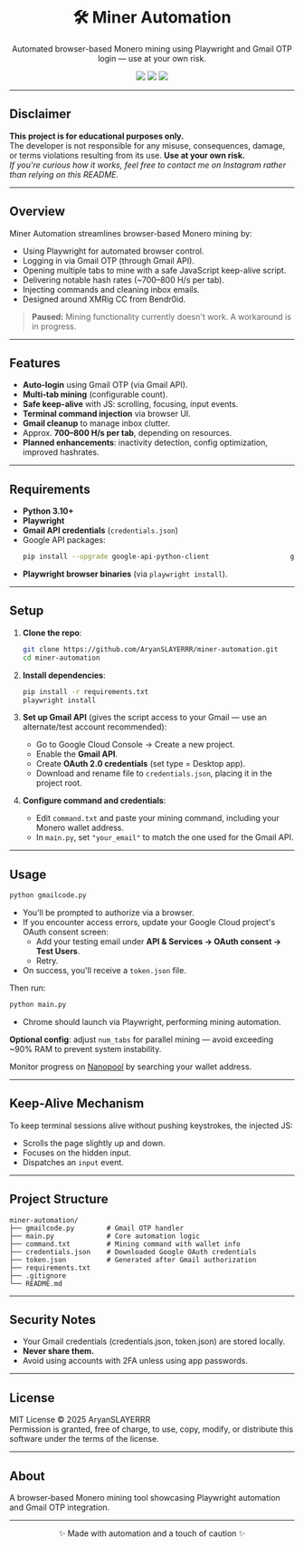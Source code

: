 <h1 align="center">🛠 Miner Automation</h1>
<p align="center">
Automated browser-based Monero mining using Playwright and Gmail OTP login — use at your own risk.
</p>

<p align="center">
  <img src="https://img.shields.io/badge/Python-3.10%2B-blue.svg">
  <img src="https://img.shields.io/badge/Playwright-Driven-lightgrey.svg">
  <img src="https://img.shields.io/badge/License-MIT-green.svg">
</p>

---

##  Disclaimer

**This project is for educational purposes only.**  
The developer is not responsible for any misuse, consequences, damage, or terms violations resulting from its use. **Use at your own risk.**  
*If you're curious how it works, feel free to contact me on Instagram rather than relying on this README.*  

---

##  Overview

Miner Automation streamlines browser-based Monero mining by:

- Using Playwright for automated browser control.
- Logging in via Gmail OTP (through Gmail API).
- Opening multiple tabs to mine with a safe JavaScript keep-alive script.
- Delivering notable hash rates (~700–800 H/s per tab).
- Injecting commands and cleaning inbox emails.
- Designed around XMRig CC from Bendr0id.

> **Paused:** Mining functionality currently doesn't work. A workaround is in progress.

---

##  Features

- **Auto-login** using Gmail OTP (via Gmail API).
- **Multi‑tab mining** (configurable count).
- **Safe keep-alive** with JS: scrolling, focusing, input events.
- **Terminal command injection** via browser UI.
- **Gmail cleanup** to manage inbox clutter.
- Approx. **700–800 H/s per tab**, depending on resources.
- **Planned enhancements**: inactivity detection, config optimization, improved hashrates.

---

##  Requirements

- **Python 3.10+**
- **Playwright**
- **Gmail API credentials** (`credentials.json`)
- Google API packages:
  ```bash
  pip install --upgrade google-api-python-client                    google-auth-httplib2                    google-auth-oauthlib
  ```
- **Playwright browser binaries** (via `playwright install`).

---

##  Setup

1. **Clone the repo**:
   ```bash
   git clone https://github.com/AryanSLAYERRR/miner-automation.git
   cd miner-automation
   ```

2. **Install dependencies**:
   ```bash
   pip install -r requirements.txt
   playwright install
   ```

3. **Set up Gmail API** (gives the script access to your Gmail — use an alternate/test account recommended):
   - Go to Google Cloud Console → Create a new project.
   - Enable the **Gmail API**.
   - Create **OAuth 2.0 credentials** (set type = Desktop app).
   - Download and rename file to `credentials.json`, placing it in the project root.

4. **Configure command and credentials**:
   - Edit `command.txt` and paste your mining command, including your Monero wallet address.
   - In `main.py`, set `"your_email"` to match the one used for the Gmail API.

---

##  Usage

```bash
python gmailcode.py
```

- You’ll be prompted to authorize via a browser.
- If you encounter access errors, update your Google Cloud project's OAuth consent screen:
  - Add your testing email under **API & Services → OAuth consent → Test Users**.
  - Retry.
- On success, you'll receive a `token.json` file.

Then run:

```bash
python main.py
```

- Chrome should launch via Playwright, performing mining automation.

**Optional config**: adjust `num_tabs` for parallel mining — avoid exceeding ~90% RAM to prevent system instability.

Monitor progress on [Nanopool](https://nanopool.org) by searching your wallet address.

---

##  Keep-Alive Mechanism

To keep terminal sessions alive without pushing keystrokes, the injected JS:

- Scrolls the page slightly up and down.
- Focuses on the hidden input.
- Dispatches an `input` event.

---

##  Project Structure

```
miner-automation/
├── gmailcode.py        # Gmail OTP handler
├── main.py             # Core automation logic
├── command.txt         # Mining command with wallet info
├── credentials.json    # Downloaded Google OAuth credentials
├── token.json          # Generated after Gmail authorization
├── requirements.txt
├── .gitignore
└── README.md
```

---

##  Security Notes

- Your Gmail credentials (credentials.json, token.json) are stored locally.  
- **Never share them.**  
- Avoid using accounts with 2FA unless using app passwords.

---

##  License

MIT License © 2025 AryanSLAYERRR  
Permission is granted, free of charge, to use, copy, modify, or distribute this software under the terms of the license.

---

##  About

A browser‑based Monero mining tool showcasing Playwright automation and Gmail OTP integration.

---

<p align="center">✨ Made with automation and a touch of caution ✨</p>
